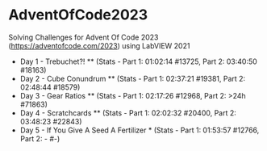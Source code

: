 # AdventOfCode2023
Solving Challenges for Advent Of Code 2023 (https://adventofcode.com/2023) using LabVIEW 2021

* Day 1 - Trebuchet?! ** (Stats - Part 1: 01:02:14 #13725, Part 2: 03:40:50 #18163)
* Day 2 - Cube Conundrum ** (Stats - Part 1: 02:37:21 #19381, Part 2: 02:48:44 #18579)
* Day 3 - Gear Ratios ** (Stats - Part 1: 02:17:26 #12968, Part 2: >24h #71863)
* Day 4 - Scratchcards ** (Stats - Part 1: 02:02:32 #20400, Part 2: 03:48:23 #22843)
* Day 5 - If You Give A Seed A Fertilizer * (Stats - Part 1: 01:53:57 #12766, Part 2: - #-)
